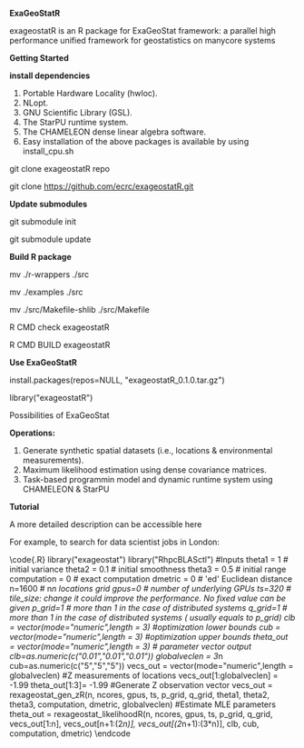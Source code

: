 **ExaGeoStatR**

exageostatR is an R package for ExaGeoStat framework: a parallel high performance unified framework for geostatistics on manycore systems

**Getting Started**

**install dependencies**

1. Portable Hardware Locality (hwloc).
2. NLopt.
3. GNU Scientific Library (GSL).
4. The StarPU runtime system.
5. The CHAMELEON dense linear algebra software.
6. Easy installation of the above packages is available by using install_cpu.sh

git clone exageostatR repo

git clone https://github.com/ecrc/exageostatR.git

**Update submodules**

git submodule init

git submodule update

**Build R package**

mv ./r-wrappers ./src

mv ./examples ./src

mv ./src/Makefile-shlib ./src/Makefile

R CMD check exageostatR

R CMD BUILD exageostatR

**Use ExaGeoStatR**

install.packages(repos=NULL, "exageostatR_0.1.0.tar.gz")

library("exageostatR")

Possibilities of ExaGeoStat

**Operations:**

1. Generate synthetic spatial datasets (i.e., locations & environmental measurements).
2. Maximum likelihood estimation using dense covariance matrices. 
3. Task-based programmin model and dynamic runtime system using CHAMELEON & StarPU

**Tutorial**

A more detailed description can be accessible here

For example, to search for data scientist jobs in London:

\code{.R}
library("exageostat")
library("RhpcBLASctl")
#Inputs
theta1 = 1       # initial variance
theta2 = 0.1     # initial smoothness
theta3 = 0.5     # initial range
computation = 0  # exact computation
dmetric = 0      # 'ed'  Euclidean distance
n=1600           # n*n locations grid 
gpus=0           # number of underlying GPUs
ts=320           # tile_size:  change it could improve the performance. No fixed value can be given
p_grid=1         # more than 1 in the case of distributed systems 
q_grid=1         # more than 1 in the case of distributed systems ( usually equals to p_grid)
clb = vector(mode="numeric",length = 3)    #optimization lower bounds
cub = vector(mode="numeric",length = 3)    #optimization upper bounds
theta_out = vector(mode="numeric",length = 3)    # parameter vector output
clb=as.numeric(c("0.01","0.01","0.01"))
globalveclen =  3*n
cub=as.numeric(c("5","5","5"))
vecs_out = vector(mode="numeric",length = globalveclen)     #Z measurements of  locations
vecs_out[1:globalveclen] = -1.99
theta_out[1:3]= -1.99
#Generate Z observation vector
vecs_out = rexageostat_gen_zR(n, ncores, gpus, ts, p_grid, q_grid, theta1, theta2, theta3, computation, dmetric, globalveclen)
#Estimate MLE parameters
theta_out = rexageostat_likelihoodR(n, ncores, gpus, ts, p_grid, q_grid,  vecs_out[1:n],  vecs_out[n+1:(2*n)],  vecs_out[(2*n+1):(3*n)], clb, cub, computation, dmetric)
  \endcode

